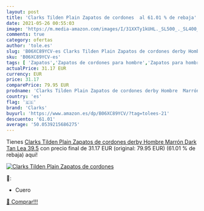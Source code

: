 ```yaml
---
layout: post
title: 'Clarks Tilden Plain Zapatos de cordones  al 61.01 % de rebaja'
date: 2021-05-26 00:55:03
image: 'https://m.media-amazon.com/images/I/31XXTy1kUHL._SL500_._SL400_.jpg'
comments: true
category: ofertas
author: 'tole.es'
slug: 'B06XC89YCV-es Clarks Tilden Plain Zapatos de cordones derby Hombre...'
sku: 'B06XC89YCV-es'
tags: [ 'Zapatos','Zapatos de cordones para hombre','Zapatos para hombre','Zapatos y complementos','clarks','zapatos', ]
actualPrice: 31.17 EUR
currency: EUR
price: 31.17
comparePrice: 79.95 EUR
prodname: 'Clarks Tilden Plain Zapatos de cordones derby Hombre  Marrón  Dark Tan Lea   39.5'
country: 'es'
flag: '🇪🇸'
brand: 'Clarks'
buyurl: 'https://www.amazon.es/dp/B06XC89YCV/?tag=tolees-21'
descuento: '61.01'
average: '50.0539215686275'
---
```


Tienes [Clarks Tilden Plain Zapatos de cordones derby Hombre  Marrón  Dark Tan Lea   39.5](https://www.amazon.es/dp/B06XC89YCV/?tag=tolees-21) con precio final de  31.17 EUR (original: 79.95 EUR) (61.01 %  de rebaja) aqui!

[![Clarks Tilden Plain Zapatos de cordones ](https://m.media-amazon.com/images/I/31XXTy1kUHL._SL500_._SL400_.jpg)](https://www.amazon.es/dp/B06XC89YCV/?tag=tolees-21)

🔎:

- Cuero

[🛒 Comprar!!!](https://www.amazon.es/dp/B06XC89YCV/?tag=tolees-21)
